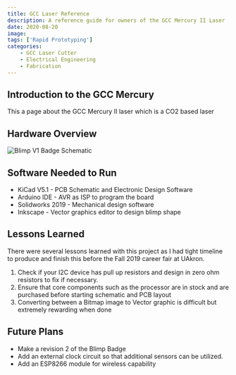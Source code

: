 ```yaml
---
title: GCC Laser Reference
description: A reference guide for owners of the GCC Mercury II Laser 
date: 2020-08-20
image:
tags: ['Rapid Prototyping']
categories:
    - GCC Laser Cutter
    - Electrical Engineering
    - Fabrication
---
```

## Introduction to the GCC Mercury 

This a page about the GCC Mercury II laser which is a CO2 based laser 

## Hardware Overview


![Blimp V1 Badge Schematic](blimp_schematic.jpg)

## Software Needed to Run 
* KiCad V5.1 - PCB Schematic and Electronic Design Software
* Arduino IDE  - AVR as ISP to program the board
* Solidworks 2019 - Mechanical design software 
* Inkscape - Vector graphics editor to design blimp shape 


## Lessons Learned 
There were several lessons learned with this project as I had tight timeline to produce and finish this before the Fall 2019 career fair at UAkron. 

1. Check if your I2C device has pull up resistors and design in zero ohm resistors to fix if necessary. 
2. Ensure that core components such as the processor are in stock and are purchased before starting schematic and PCB layout 
3. Converting between a Bitmap image to Vector graphic is difficult but extremely rewarding when done 

## Future Plans 
* Make a revision 2 of the Blimp Badge 
* Add an external clock circuit so that additional sensors can be utilized. 
* Add an ESP8266 module for wireless capability 

